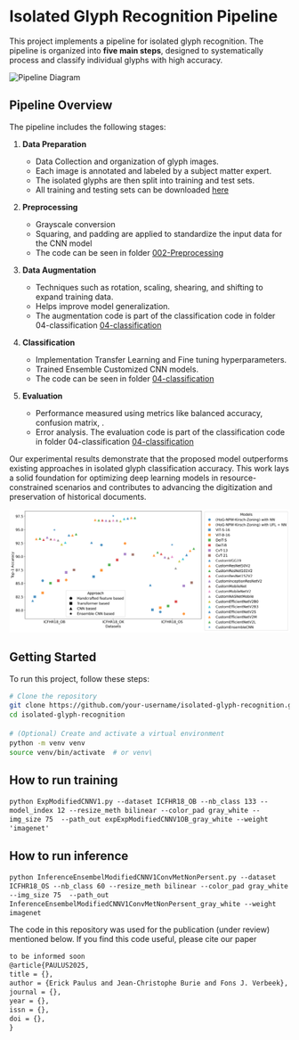 # Isolated Glyph Recognition Pipeline



This project implements a pipeline for isolated glyph recognition. The pipeline is organized into **five main steps**, designed to systematically process and classify individual glyphs with high accuracy.

![Pipeline Diagram](imgs/Pipeline.png)

## Pipeline Overview

The pipeline includes the following stages:

1. **Data Preparation**  
   - Data Collection and organization of glyph images.
   - Each image  is annotated and labeled by a subject matter expert.
   - The isolated glyphs are then split into training and test sets.
   - All training and testing sets can be downloaded [here](http://amadi.univ-lr.fr/ICFHR2018_Contest/index.php/download-1234-all)

2. **Preprocessing**  
   - Grayscale conversion 
   - Squaring, and padding are applied to standardize the input data for the CNN model
   - The code can be seen in folder [002-Preprocessing](./002-Preprocessing)


3. **Data Augmentation**  
   - Techniques such as rotation, scaling, shearing, and shifting to expand training data.
   - Helps improve model generalization.
   - The augmentation code is part of the classification code in folder 04-classification [04-classification](./04-classification)

4. **Classification**  
   - Implementation Transfer Learning and Fine tuning hyperparameters.
   - Trained Ensemble Customized CNN models.
   - The code can be seen in folder [04-classification](./04-classification)

5. **Evaluation**  
   - Performance measured using metrics like balanced accuracy, confusion matrix, .
   - Error analysis.
   The evaluation code is part of the classification code in folder 04-classification [04-classification](./04-classification)

Our experimental results demonstrate that the proposed model outperforms existing approaches in isolated glyph classification accuracy. This work lays a solid foundation for optimizing deep learning models in resource-constrained scenarios and contributes to advancing the digitization and preservation of historical documents.

![benchmark](imgs/sota1.png)

## Getting Started

To run this project, follow these steps:

```bash
# Clone the repository
git clone https://github.com/your-username/isolated-glyph-recognition.git
cd isolated-glyph-recognition

# (Optional) Create and activate a virtual environment
python -m venv venv
source venv/bin/activate  # or venv\
```



## How to run training
```
python ExpModifiedCNNV1.py --dataset ICFHR18_OB --nb_class 133 --model_index 12 --resize_meth bilinear --color_pad gray_white --img_size 75  --path_out expExpModifiedCNNV1OB_gray_white --weight 'imagenet'
```

## How to run inference
```
python InferenceEnsembelModifiedCNNV1ConvMetNonPersent.py --dataset ICFHR18_OS --nb_class 60 --resize_meth bilinear --color_pad gray_white --img_size 75  --path_out InferenceEnsembelModifiedCNNV1ConvMetNonPersent_gray_white --weight imagenet
```

The code in this repository was used for the publication  (under review) mentioned below. If you find this code useful, please cite our paper

```
to be informed soon
@article{PAULUS2025,
title = {},
author = {Erick Paulus and Jean-Christophe Burie and Fons J. Verbeek},
journal = {},
year = {},
issn = {},
doi = {},
}
```
